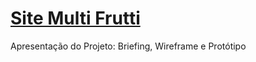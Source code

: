 # [Site Multi Frutti](https://minoru-yamanaka.github.io/HortiFrutti/)

Apresentação do Projeto: Briefing, Wireframe e Protótipo


 

